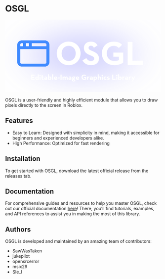# OSGL

![OSGL logo](gh/logo.png)

OSGL is a user-friendly and highly efficient module that allows you to draw pixels directly to the screen in Roblox.

## Features

- Easy to Learn: Designed with simplicity in mind, making it accessible for beginners and experienced developers alike.
- High Performance: Optimized for fast rendering

## Installation

To get started with OSGL, download the latest official release from the releases tab.

## Documentation

For comprehensive guides and resources to help you master OSGL, check out our official documentation [here](https://gunshot-sound-studios.github.io/osgl-graphics/)!
There, you’ll find tutorials, examples, and API references to assist you in making the most of this library.

## Authors

OSGL is developed and maintained by an amazing team of contributors:

- SawWasTaken
- jukepilot
- opensrcerror
- msix29
- Sle_l